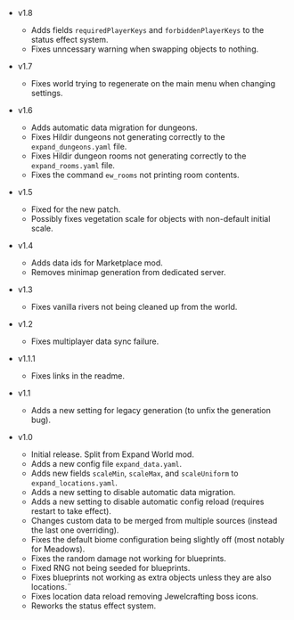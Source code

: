- v1.8
  - Adds fields `requiredPlayerKeys` and `forbiddenPlayerKeys` to the status effect system.
  - Fixes unncessary warning when swapping objects to nothing.

- v1.7
  - Fixes world trying to regenerate on the main menu when changing settings.

- v1.6
  - Adds automatic data migration for dungeons.
  - Fixes Hildir dungeons not generating correctly to the `expand_dungeons.yaml` file.
  - Fixes Hildir dungeon rooms not generating correctly to the `expand_rooms.yaml` file.
  - Fixes the command `ew_rooms` not printing room contents.

- v1.5
  - Fixed for the new patch.
  - Possibly fixes vegetation scale for objects with non-default initial scale.

- v1.4
  - Adds data ids for Marketplace mod.
  - Removes minimap generation from dedicated server.

- v1.3
  - Fixes vanilla rivers not being cleaned up from the world.

- v1.2
  - Fixes multiplayer data sync failure.

- v1.1.1
  - Fixes links in the readme.

- v1.1
  - Adds a new setting for legacy generation (to unfix the generation bug).

- v1.0
  - Initial release. Split from Expand World mod.
  - Adds a new config file `expand_data.yaml`.
  - Adds new fields `scaleMin`, `scaleMax`, and `scaleUniform` to `expand_locations.yaml`.
  - Adds a new setting to disable automatic data migration.
  - Adds a new setting to disable automatic config reload (requires restart to take effect).
  - Changes custom data to be merged from multiple sources (instead the last one overriding).
  - Fixes the default biome configuration being slightly off (most notably for Meadows).
  - Fixes the random damage not working for blueprints.
  - Fixed RNG not being seeded for blueprints.
  - Fixes blueprints not working as extra objects unless they are also locations.¨
  - Fixes location data reload removing Jewelcrafting boss icons.
  - Reworks the status effect system.
